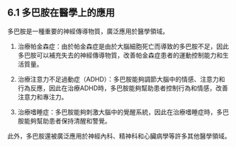 ## 6.1 多巴胺在醫學上的應用

多巴胺是一種重要的神經傳導物質，廣泛應用於醫學領域。

1. 治療帕金森症：由於帕金森症是由於大腦細胞死亡而導致的多巴胺不足，因此多巴胺可以補充失去的神經傳導物質，改善帕金森症患者的運動控制能力和生活質量。

2. 治療注意力不足過動症（ADHD）：多巴胺能夠調節大腦中的情感、注意力和行為反應，因此在治療ADHD時，多巴胺能夠幫助患者控制行為和情感，改善注意力和專注力。

3. 治療嗜睡症：多巴胺能夠刺激大腦中的覺醒系統，因此在治療嗜睡症時，多巴胺能夠幫助患者保持清醒和警覺。

此外，多巴胺還被廣泛應用於神經內科、精神科和心臟病學等許多其他醫學領域。